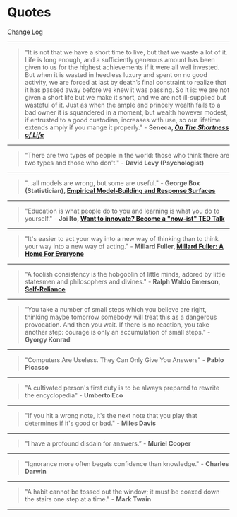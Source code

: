 # Quotes

[Change Log](http://zxmth.us/1JA8hVj)

----

> "It is not that we have a short time to live, but that we waste a lot of it.
> Life is long enough, and a sufficiently generous amount has been given to us
> for the highest achievements if it were all well invested. But when it is
> wasted in heedless luxury and spent on no good activity, we are forced at
> last by death’s final constraint to realize that it has passed away before we
> knew it was passing. So it is: we are not given a short life but we make it
> short, and we are not ill-supplied but wasteful of it. Just as when the ample
> and princely wealth fails to a bad owner it is squandered in a moment, but
> wealth however modest, if entrusted to a good custodian, increases with use,
> so our lifetime extends amply if you mange it properly." - **Seneca, _[On The
> Shortness of Life](http://zxmth.us/1NYNl95)_**

----

> "There are two types of people in the world: those who think there are two
> types and those who don't." - **David Levy (Psychologist)**

----

> "...all models are wrong, but some are useful." - **George Box
> (Statistician), [Empirical Model-Building and Response Surfaces](http://zxmth.us/1OQk2ZV)**

----

> "Education is what people do to you and learning is what you do to yourself." -
> **Joi Ito, [Want to innovate? Become a "now-ist" TED Talk](http://zxmth.us/1JA6Mq4)**

----

> "It's easier to act your way into a new way of thinking than to think your
> way into a new way of acting." - **Millard Fuller, [Millard Fuller: A Home For Everyone](http://zxmth.us/1KaxK7Y)**

----

> "A foolish consistency is the hobgoblin of little minds, adored by little statesmen and philosophers and divines."  - **Ralph Waldo Emerson, [Self-Reliance](http://zxmth.us/1os77lL)**

----

> "You take a number of small steps which you believe are right, thinking maybe
> tomorrow somebody will treat this as a dangerous provocation. And then you
> wait. If there is no reaction, you take another step: courage is only an
> accumulation of small steps." - **Gyorgy Konrad**

----

> "Computers Are Useless. They Can Only Give You Answers" - **Pablo Picasso**

----

> "A cultivated person's first duty is to be always prepared to rewrite the encyclopedia" - **Umberto Eco**

----

> "If you hit a wrong note, it's the next note that you play that determines if it's good or bad." - **Miles Davis**

----

> "I have a profound disdain for answers.” - **Muriel Cooper**

----

> "Ignorance more often begets confidence than knowledge." - **Charles Darwin**

----

> "A habit cannot be tossed out the window; it must be coaxed down the stairs one step at a time." - **Mark Twain**

----
